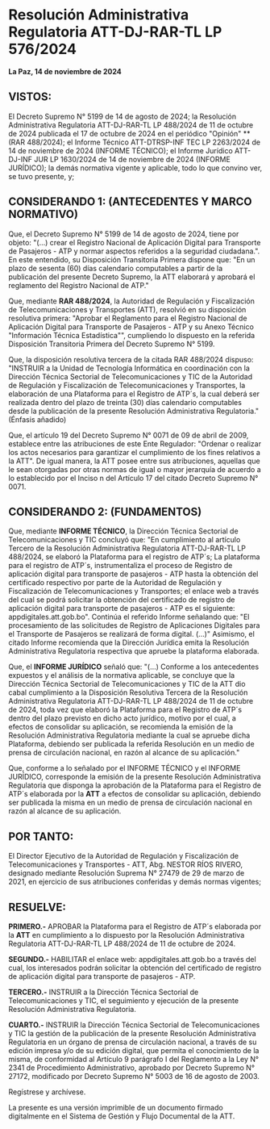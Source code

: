 # Resolución Administrativa Regulatoria ATT-DJ-RAR-TL LP 576/2024

**La Paz, 14 de noviembre de 2024**

## VISTOS:

El Decreto Supremo N° 5199 de 14 de agosto de 2024; la Resolución Administrativa Regulatoria ATT-DJ-RAR-TL LP 488/2024 de 11 de octubre de 2024 publicada el 17 de octubre de 2024 en el periódico "Opinión" **(RAR 488/2024); el Informe Técnico ATT-DTRSP-INF TEC LP 2263/2024 de 14 de noviembre de 2024 (INFORME TÉCNICO); el Informe Jurídico ATT-DJ-INF JUR LP 1630/2024 de 14 de noviembre de 2024 (INFORME JURÍDICO); la demás normativa vigente y aplicable, todo lo que convino ver, se tuvo presente, y;

## CONSIDERANDO 1: (ANTECEDENTES Y MARCO NORMATIVO)

Que, el Decreto Supremo N° 5199 de 14 de agosto de 2024, tiene por objeto: "(...) crear el Registro Nacional de Aplicación Digital para Transporte de Pasajeros - ATP y normar aspectos referidos a la seguridad ciudadana.". En este entendido, su Disposición Transitoria Primera dispone que: "En un plazo de sesenta (60) días calendario computables a partir de la publicación del presente Decreto Supremo, la ATT elaborará y aprobará el reglamento del Registro Nacional de ATP."

Que, mediante **RAR 488/2024**, la Autoridad de Regulación y Fiscalización de Telecomunicaciones y Transportes (ATT), resolvió en su disposición resolutiva primera: "Aprobar el Reglamento para el Registro Nacional de Aplicación Digital para Transporte de Pasajeros - ATP y su Anexo Técnico "Información Técnica Estadística"", cumpliendo lo dispuesto en la referida Disposición Transitoria Primera del Decreto Supremo N° 5199.

Que, la disposición resolutiva tercera de la citada RAR 488/2024 dispuso: "INSTRUIR a la Unidad de Tecnología Informática en coordinación con la Dirección Técnica Sectorial de Telecomunicaciones y TIC de la Autoridad de Regulación y Fiscalización de Telecomunicaciones y Transportes, la elaboración de una Plataforma para el Registro de ATP´s, la cual deberá ser realizada dentro del plazo de treinta (30) días calendario computables desde la publicación de la presente Resolución Administrativa Regulatoria." (Énfasis añadido)

Que, el artículo 19 del Decreto Supremo N° 0071 de 09 de abril de 2009, establece entre las atribuciones de este Ente Regulador: "Ordenar o realizar los actos necesarios para garantizar el cumplimiento de los fines relativos a la ATT". De igual manera, la ATT posee entre sus atribuciones, aquellas que le sean otorgadas por otras normas de igual o mayor jerarquía de acuerdo a lo establecido por el Inciso n del Artículo 17 del citado Decreto Supremo N° 0071.

## CONSIDERANDO 2: (FUNDAMENTOS)

Que, mediante **INFORME TÉCNICO**, la Dirección Técnica Sectorial de Telecomunicaciones y TIC concluyó que: "En cumplimiento al artículo Tercero de la Resolución Administrativa Regulatoria ATT-DJ-RAR-TL LP 488/2024, se elaboró la Plataforma para el registro de ATP´s; La plataforma para el registro de ATP´s, instrumentaliza el proceso de Registro de aplicación digital para transporte de pasajeros - ATP hasta la obtención del certificado respectivo por parte de la Autoridad de Regulación y Fiscalización de Telecomunicaciones y Transportes; el enlace web a través del cual se podrá solicitar la obtención del certificado de registro de aplicación digital para transporte de pasajeros - ATP es el siguiente: appdigitales.att.gob.bo". Continúa el referido Informe señalando que: "El procesamiento de las solicitudes de Registro de Aplicaciones Digitales para el Transporte de Pasajeros se realizará de forma digital. (...)" Asimismo, el citado Informe recomienda que la Dirección Jurídica emita la Resolución Administrativa Regulatoria respectiva que apruebe la plataforma elaborada.

Que, el **INFORME JURÍDICO** señaló que: "(...) Conforme a los antecedentes expuestos y el análisis de la normativa aplicable, se concluye que la Dirección Técnica Sectorial de Telecomunicaciones y TIC de la ATT dio cabal cumplimiento a la Disposición Resolutiva Tercera de la Resolución Administrativa Regulatoria ATT-DJ-RAR-TL LP 488/2024 de 11 de octubre de 2024, toda vez que elaboró la Plataforma para el Registro de ATP´s dentro del plazo previsto en dicho acto jurídico, motivo por el cual, a efectos de consolidar su aplicación, se recomienda la emisión de la Resolución Administrativa Regulatoria mediante la cual se apruebe dicha Plataforma, debiendo ser publicada la referida Resolución en un medio de prensa de circulación nacional, en razón al alcance de su aplicación."

Que, conforme a lo señalado por el INFORME TÉCNICO y el INFORME JURÍDICO, corresponde la emisión de la presente Resolución Administrativa Regulatoria que disponga la aprobación de la Plataforma para el Registro de ATP´s elaborada por la **ATT** a efectos de consolidar su aplicación, debiendo ser publicada la misma en un medio de prensa de circulación nacional en razón al alcance de su aplicación.

## POR TANTO:

El Director Ejecutivo de la Autoridad de Regulación y Fiscalización de Telecomunicaciones y Transportes - ATT, Abg. NESTOR RÍOS RIVERO, designado mediante Resolución Suprema N° 27479 de 29 de marzo de 2021, en ejercicio de sus atribuciones conferidas y demás normas vigentes;

## RESUELVE:

**PRIMERO.-** APROBAR la Plataforma para el Registro de ATP´s elaborada por la **ATT** en cumplimiento a lo dispuesto por la Resolución Administrativa Regulatoria ATT-DJ-RAR-TL LP 488/2024 de 11 de octubre de 2024.

**SEGUNDO.-** HABILITAR el enlace web: appdigitales.att.gob.bo a través del cual, los interesados podrán solicitar la obtención del certificado de registro de aplicación digital para transporte de pasajeros - ATP.

**TERCERO.-** INSTRUIR a la Dirección Técnica Sectorial de Telecomunicaciones y TIC, el seguimiento y ejecución de la presente Resolución Administrativa Regulatoria.

**CUARTO.-** INSTRUIR la Dirección Técnica Sectorial de Telecomunicaciones y TIC la gestión de la publicación de la presente Resolución Administrativa Regulatoria en un órgano de prensa de circulación nacional, a través de su edición impresa y/o de su edición digital, que permita el conocimiento de la misma, de conformidad al Artículo 9 parágrafo I del Reglamento a la Ley N° 2341 de Procedimiento Administrativo, aprobado por Decreto Supremo N° 27172, modificado por Decreto Supremo N° 5003 de 16 de agosto de 2003.

Regístrese y archívese.

La presente es una versión imprimible de un documento firmado digitalmente en el Sistema de Gestión y Flujo Documental de la ATT.